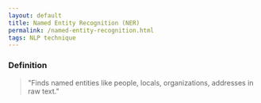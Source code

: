 ```yaml
---
layout: default
title: Named Entity Recognition (NER)
permalink: /named-entity-recognition.html
tags: NLP technique
---
```


### Definition

> "Finds named entities like people, locals, organizations, addresses in raw text."
